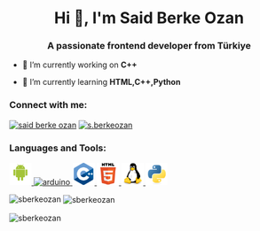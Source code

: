 <h1 align="center">Hi 👋, I'm Said Berke Ozan</h1>
<h3 align="center">A passionate frontend developer from Türkiye</h3>

- 🔭 I’m currently working on **C++**

- 🌱 I’m currently learning **HTML,C++,Python**

<h3 align="left">Connect with me:</h3>
<p align="left">
<a href="https://linkedin.com/in/said berke ozan" target="blank"><img align="center" src="https://raw.githubusercontent.com/rahuldkjain/github-profile-readme-generator/master/src/images/icons/Social/linked-in-alt.svg" alt="said berke ozan" height="30" width="40" /></a>
<a href="https://instagram.com/s.berkeozan" target="blank"><img align="center" src="https://raw.githubusercontent.com/rahuldkjain/github-profile-readme-generator/master/src/images/icons/Social/instagram.svg" alt="s.berkeozan" height="30" width="40" /></a>
</p>

<h3 align="left">Languages and Tools:</h3>
<p align="left"> <a href="https://developer.android.com" target="_blank" rel="noreferrer"> <img src="https://raw.githubusercontent.com/devicons/devicon/master/icons/android/android-original-wordmark.svg" alt="android" width="40" height="40"/> </a> <a href="https://www.arduino.cc/" target="_blank" rel="noreferrer"> <img src="https://cdn.worldvectorlogo.com/logos/arduino-1.svg" alt="arduino" width="40" height="40"/> </a> <a href="https://www.w3schools.com/cpp/" target="_blank" rel="noreferrer"> <img src="https://raw.githubusercontent.com/devicons/devicon/master/icons/cplusplus/cplusplus-original.svg" alt="cplusplus" width="40" height="40"/> </a> <a href="https://www.w3.org/html/" target="_blank" rel="noreferrer"> <img src="https://raw.githubusercontent.com/devicons/devicon/master/icons/html5/html5-original-wordmark.svg" alt="html5" width="40" height="40"/> </a> <a href="https://www.linux.org/" target="_blank" rel="noreferrer"> <img src="https://raw.githubusercontent.com/devicons/devicon/master/icons/linux/linux-original.svg" alt="linux" width="40" height="40"/> </a> <a href="https://www.python.org" target="_blank" rel="noreferrer"> <img src="https://raw.githubusercontent.com/devicons/devicon/master/icons/python/python-original.svg" alt="python" width="40" height="40"/> </a> </p>

<p><img align="left" src="https://github-readme-stats.vercel.app/api/top-langs?username=sberkeozan&show_icons=true&locale=en&layout=compact" alt="sberkeozan" /></p>

<p>&nbsp;<img align="center" src="https://github-readme-stats.vercel.app/api?username=sberkeozan&show_icons=true&locale=en" alt="sberkeozan" /></p>

<p><img align="center" src="https://github-readme-streak-stats.herokuapp.com/?user=sberkeozan&" alt="sberkeozan" /></p>
